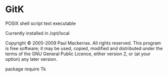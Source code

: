 GitK
====

POSIX shell script text executable

Currently installed in /opt/local


Copyright © 2005-2009 Paul Mackerras.  All rights reserved.
This program is free software; it may be used, copied, modified
and distributed under the terms of the GNU General Public Licence,
either version 2, or (at your option) any later version.

package require Tk
